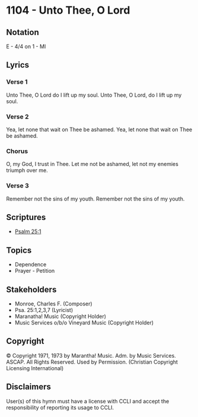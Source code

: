 # 1104 - Unto Thee, O Lord

## Notation

E - 4/4 on 1 - MI

## Lyrics

### Verse 1

Unto Thee, O Lord do I lift up my soul. Unto Thee, O Lord, do I lift up my soul.

### Verse 2

Yea, let none that wait on Thee be ashamed. Yea, let none that wait on Thee be ashamed.

### Chorus

O, my God, I trust in Thee. Let me not be ashamed, let not my enemies triumph over me.

### Verse 3

Remember not the sins of my youth. Remember not the sins of my youth.


## Scriptures

- [Psalm 25:1](https://www.biblegateway.com/passage/?search=Psalm%2025%3A1)

## Topics

- Dependence
- Prayer - Petition

## Stakeholders

- Monroe, Charles F. (Composer)
- Psa. 25:1,2,3,7 (Lyricist)
- Maranatha! Music (Copyright Holder)
- Music Services o/b/o Vineyard Music (Copyright Holder)

## Copyright

© Copyright 1971, 1973 by Marantha! Music. Adm. by Music Services. ASCAP. All Rights Reserved. Used by Permission.
(Christian Copyright Licensing International)

## Disclaimers

User(s) of this hymn must have a license with CCLI and accept the responsibility of reporting its usage to CCLI.

